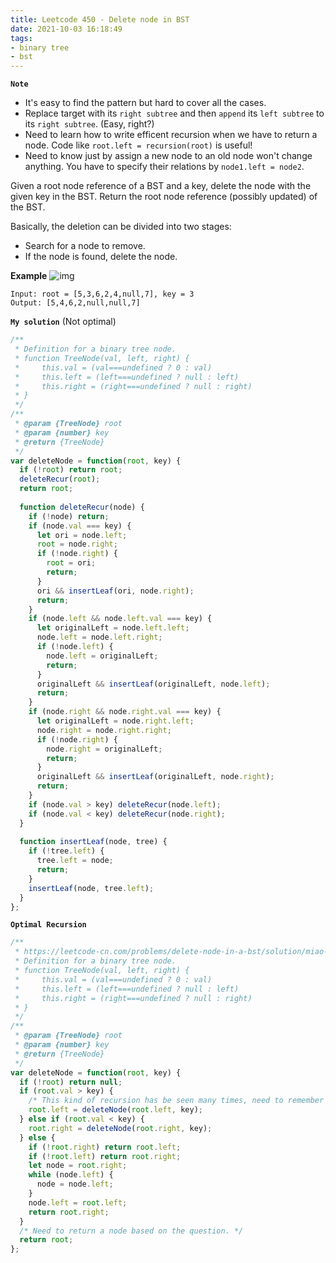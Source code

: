 ```yaml
---
title: Leetcode 450 - Delete node in BST
date: 2021-10-03 16:18:49
tags:
- binary tree
- bst
---
```

**`Note`**
- It's easy to find the pattern but hard to cover all the cases.
- Replace target with its `right subtree` and then `append` its `left subtree` to its `right subtree`. (Easy, right?)
- Need to learn how to write efficent recursion when we have to return a node. Code like `root.left = recursion(root)` is useful!
- Need to know just by assign a new node to an old node won't change anything. You have to specify their relations by `node1.left = node2`.

Given a root node reference of a BST and a key, delete the node with the given key in the BST. Return the root node reference (possibly updated) of the BST.

Basically, the deletion can be divided into two stages:

- Search for a node to remove.
- If the node is found, delete the node.

**Example**
![img](https://assets.leetcode.com/uploads/2020/09/04/del_node_1.jpg)
```
Input: root = [5,3,6,2,4,null,7], key = 3
Output: [5,4,6,2,null,null,7]
```

**`My solution`** (Not optimal)
```javascript
/**
 * Definition for a binary tree node.
 * function TreeNode(val, left, right) {
 *     this.val = (val===undefined ? 0 : val)
 *     this.left = (left===undefined ? null : left)
 *     this.right = (right===undefined ? null : right)
 * }
 */
/**
 * @param {TreeNode} root
 * @param {number} key
 * @return {TreeNode}
 */
var deleteNode = function(root, key) {
  if (!root) return root;
  deleteRecur(root);
  return root;
  
  function deleteRecur(node) {
    if (!node) return;
    if (node.val === key) {
      let ori = node.left;
      root = node.right;
      if (!node.right) {
        root = ori;
        return;
      }
      ori && insertLeaf(ori, node.right);
      return;
    }
    if (node.left && node.left.val === key) {
      let originalLeft = node.left.left;
      node.left = node.left.right;
      if (!node.left) {
        node.left = originalLeft;
        return;
      }
      originalLeft && insertLeaf(originalLeft, node.left);
      return;
    }
    if (node.right && node.right.val === key) {
      let originalLeft = node.right.left;
      node.right = node.right.right;
      if (!node.right) {
        node.right = originalLeft;
        return;
      }
      originalLeft && insertLeaf(originalLeft, node.right);
      return;
    }
    if (node.val > key) deleteRecur(node.left);
    if (node.val < key) deleteRecur(node.right);
  }
  
  function insertLeaf(node, tree) {
    if (!tree.left) {
      tree.left = node;
      return;
    }
    insertLeaf(node, tree.left);
  }
};
```

**`Optimal Recursion`**
```javascript
/**
 * https://leetcode-cn.com/problems/delete-node-in-a-bst/solution/miao-dong-jiu-wan-shi-liao-by-terry2020-tc0o/
 * Definition for a binary tree node.
 * function TreeNode(val, left, right) {
 *     this.val = (val===undefined ? 0 : val)
 *     this.left = (left===undefined ? null : left)
 *     this.right = (right===undefined ? null : right)
 * }
 */
/**
 * @param {TreeNode} root
 * @param {number} key
 * @return {TreeNode}
 */
var deleteNode = function(root, key) {
  if (!root) return null;
  if (root.val > key) {
    /* This kind of recursion has be seen many times, need to remember this. */
    root.left = deleteNode(root.left, key);
  } else if (root.val < key) {
    root.right = deleteNode(root.right, key);
  } else {
    if (!root.right) return root.left;
    if (!root.left) return root.right;
    let node = root.right;
    while (node.left) {
      node = node.left;
    }
    node.left = root.left;
    return root.right;
  }
  /* Need to return a node based on the question. */
  return root;
};
```